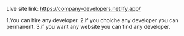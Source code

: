 LIve site link: https://company-developers.netlify.app/

1.You can hire any developer. 2.if you choiche any developer you can permanent. 3.if you want any website you can find any developer.